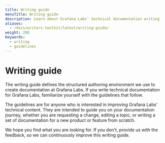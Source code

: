 ```yaml
---
title: Writing guide
menuTitle: Writing guide
description: Learn about Grafana Labs' technical documentation writing guidelines.
aliases:
  - /docs/writers-toolkit/latest/writing-guide/
weight: 200
Keywords:
  - writing
  - guidelines
---
```


# Writing guide

The writing guide defines the structured authoring environment we use to create documentation at Grafana Labs. If you write technical documentation for Grafana Labs, familiarize yourself with the guidelines that follow.

The guidelines are for anyone who is interested in improving Grafana Labs' technical content. They are intended to guide you on your documentation journey, whether you are requesting a change, editing a topic, or writing a set of documentation for a new product or feature from scratch.
<!-- vale Grafana.Exclamation = NO -->
We hope you find what you are looking for. If you don't, provide us with the feedback, so we can continuously improve this writing guide.
<!-- vale Grafana.Exclamation = YES -->

